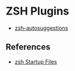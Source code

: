 # ZSH Plugins

- [zsh-autosuggestions](https://github.com/zsh-users/zsh-autosuggestions/blob/master/INSTALL.md)

## References

- [zsh Startup Files](http://zsh.sourceforge.net/Intro/intro_3.html)